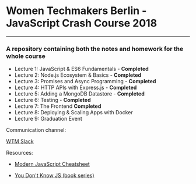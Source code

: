 # Women Techmakers Berlin - JavaScript Crash Course 2018
----
### A repository containing both the notes and homework for the whole course

* Lecture 1: JavaScript & ES6 Fundamentals - **Completed**
* Lecture 2: Node.js Ecosystem & Basics - **Completed**
* Lecture 3: Promises and Async Programming - **Completed**
* Lecture 4: HTTP APIs with Express.js  - **Completed**
* Lecture 5: Adding a MongoDB Datastore  - **Completed**
* Lecture 6: Testing - **Completed**
* Lecture 7: The Frontend **Completed**
* Lecture 8: Deploying & Scaling Apps with Docker
* Lecture 9: Graduation Event

Communication channel:

[WTM Slack](https://womentechmakersberlin.slack.com/)


Resources:

* [Modern JavaScript Cheatsheet](https://github.com/mbeaudru/modern-js-cheatsheet#modern-javascript-cheatsheet)

* [You Don't Know JS (book series)](https://github.com/getify/You-Dont-Know-JS)
